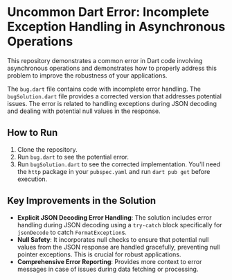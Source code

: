 # Uncommon Dart Error: Incomplete Exception Handling in Asynchronous Operations

This repository demonstrates a common error in Dart code involving asynchronous operations and demonstrates how to properly address this problem to improve the robustness of your applications.

The `bug.dart` file contains code with incomplete error handling. The `bugSolution.dart` file provides a corrected version that addresses potential issues.  The error is related to handling exceptions during JSON decoding and dealing with potential null values in the response.

## How to Run

1. Clone the repository.
2. Run `bug.dart` to see the potential error. 
3. Run `bugSolution.dart` to see the corrected implementation.  You'll need the `http` package in your `pubspec.yaml` and run `dart pub get` before execution.

## Key Improvements in the Solution

* **Explicit JSON Decoding Error Handling**: The solution includes error handling during JSON decoding using a `try-catch` block specifically for `jsonDecode` to catch `FormatException`s. 
* **Null Safety**: It incorporates null checks to ensure that potential null values from the JSON response are handled gracefully, preventing null pointer exceptions.  This is crucial for robust applications.
* **Comprehensive Error Reporting**:  Provides more context to error messages in case of issues during data fetching or processing.